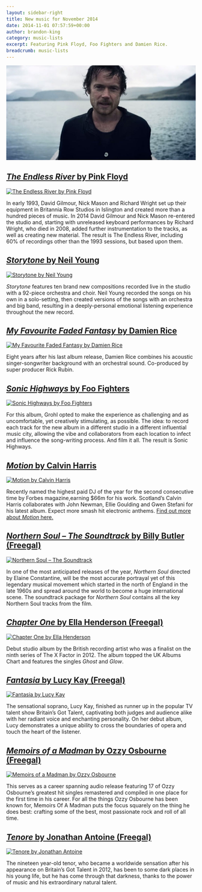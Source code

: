 ```yaml
---
layout: sidebar-right
title: New music for November 2014
date: 2014-11-01 07:57:59+00:00
author: brandon-king
category: music-lists
excerpt: Featuring Pink Floyd, Foo Fighters and Damien Rice.
breadcrumb: music-lists
---
```

![My Favourite Faded Fantasy](/images/featured/featured-damien-rice.jpg)

## [<cite>The Endless River</cite> by Pink Floyd](http://suffolk.spydus.co.uk/cgi-bin/spydus.exe/ENQ/OPAC/BIBENQ/9049964?QRY=CTIBIB%3C%20IRN(44977344)&QRYTEXT=The%20endless%20river%20%5Bsound%20recording%5D)

[![The Endless River by Pink Floyd](http://suffolklibraries.co.uk/wp-content/uploads/2014/10/endlessriver.jpg)](http://suffolk.spydus.co.uk/cgi-bin/spydus.exe/ENQ/OPAC/BIBENQ/9049964?QRY=CTIBIB%3C%20IRN(44977344)&QRYTEXT=The%20endless%20river%20%5Bsound%20recording%5D)

In early 1993, David Gilmour, Nick Mason and Richard Wright set up their equipment in Britannia Row Studios in Islington and created more than a hundred pieces of music. In 2014 David Gilmour and Nick Mason re-entered the studio and, starting with unreleased keyboard performances by Richard Wright, who died in 2008, added further instrumentation to the tracks, as well as creating new material. The result is The Endless River, including 60% of recordings other than the 1993 sessions, but based upon them.

## [<cite>Storytone</cite> by Neil Young](http://suffolk.spydus.co.uk/cgi-bin/spydus.exe/ENQ/OPAC/BIBENQ/9053083?QRY=CTIBIB%3C%20IRN(45372585)&QRYTEXT=Storytone%20%5Bsound%20recording%5D)

[![Storytone by Neil Young](http://suffolklibraries.co.uk/wp-content/uploads/2014/10/storytone.jpg)](http://suffolk.spydus.co.uk/cgi-bin/spydus.exe/ENQ/OPAC/BIBENQ/9053083?QRY=CTIBIB%3C%20IRN(45372585)&QRYTEXT=Storytone%20%5Bsound%20recording%5D)

<cite>Storytone</cite> features ten brand new compositions recorded live in the studio with a 92-piece orchestra and choir. Neil Young recorded the songs on his own in a solo-setting, then created versions of the songs with an orchestra and big band, resulting in a deeply-personal emotional listening experience throughout the new record.

## [<cite>My Favourite Faded Fantasy</cite> by Damien Rice](http://suffolk.spydus.co.uk/cgi-bin/spydus.exe/ENQ/OPAC/BIBENQ/9055404?QRY=CTIBIB%3C%20IRN(44257583)&QRYTEXT=My%20favourite%20faded%20fantasy%20%5Bsound%20recording%5D)

[![My Favourite Faded Fantasy by Damien Rice](http://suffolklibraries.co.uk/wp-content/uploads/2014/10/fadedfantasy.jpg)](http://suffolk.spydus.co.uk/cgi-bin/spydus.exe/ENQ/OPAC/BIBENQ/9055404?QRY=CTIBIB%3C%20IRN(44257583)&QRYTEXT=My%20favourite%20faded%20fantasy%20%5Bsound%20recording%5D)

Eight years after his last album release, Damien Rice combines his acoustic singer-songwriter background with an orchestral sound. Co-produced by super producer Rick Rubin.

## [<cite>Sonic Highways</cite> by Foo Fighters](http://suffolk.spydus.co.uk/cgi-bin/spydus.exe/ENQ/OPAC/BIBENQ/9057935?QRY=CTIBIB%3C%20IRN(43619782)&QRYTEXT=Sonic%20highways%20%5Bsound%20recording%5D)

[![Sonic Highways by Foo Fighters](http://suffolklibraries.co.uk/wp-content/uploads/2014/10/sonichighways.jpg)](http://suffolk.spydus.co.uk/cgi-bin/spydus.exe/ENQ/OPAC/BIBENQ/9057935?QRY=CTIBIB%3C%20IRN(43619782)&QRYTEXT=Sonic%20highways%20%5Bsound%20recording%5D)

For this album, Grohl opted to make the experience as challenging and as uncomfortable, yet creatively stimulating, as possible. The idea: to record each track for the new album in a different studio in a different influential music city, allowing the vibe and collaborators from each location to infect and influence the song-writing process. And film it all. The result is Sonic Highways.

## [<cite>Motion</cite> by Calvin Harris](http://suffolk.spydus.co.uk/cgi-bin/spydus.exe/ENQ/OPAC/BIBENQ/9060072?QRY=CTIBIB%3C%20IRN(36547181)&QRYTEXT=Motion%20%5Bsound%20recording%5D)

[![Motion by Calvin Harris](http://suffolklibraries.co.uk/wp-content/uploads/2014/10/motion.jpg)](http://suffolk.spydus.co.uk/cgi-bin/spydus.exe/ENQ/OPAC/BIBENQ/9060072?QRY=CTIBIB%3C%20IRN(36547181)&QRYTEXT=Motion%20%5Bsound%20recording%5D)

Recently named the highest paid DJ of the year for the second consecutive time by Forbes magazine,earning $66m for his work. Scotland’s Calvin Harris collaborates with John Newman, Ellie Goulding and Gwen Stefani for his latest album. Expect more smash hit electronic anthems. <a href="http://www.calvinharris.co.uk/gb/home">Find out more about <cite>Motion</cite> here.</a>

## [<cite>Northern Soul &#8211; The Soundtrack</cite> by Billy Butler (Freegal)](http://suffolklibraries.freegalmusic.com/artists/view/QmlsbHkgQnV0bGVy/5032698675784/aW9kYQ)

[![Northern Soul &#8211; The Soundtrack](http://suffolklibraries.co.uk/wp-content/uploads/2014/10/northernsoulst.jpg)](http://suffolklibraries.freegalmusic.com/artists/view/QmlsbHkgQnV0bGVy/5032698675784/aW9kYQ)

In one of the most anticipated releases of the year, <cite>Northern Soul</cite> directed by Elaine Constantine, will be the most accurate portrayal yet of this legendary musical movement which started in the north of England in the late 1960s and spread around the world to become a huge international scene. The soundtrack package for <cite>Northern Soul</cite> contains all the key Northern Soul tracks from the film.

## [<cite>Chapter One</cite> by Ella Henderson (Freegal)](http://suffolklibraries.freegalmusic.com/artists/view/RWxsYSBIZW5kZXJzb24=/28977946/c29ueQ)

[![Chapter One by Ella Henderson](http://suffolklibraries.co.uk/wp-content/uploads/2014/10/chapterone.jpg)](http://suffolklibraries.freegalmusic.com/artists/view/RWxsYSBIZW5kZXJzb24=/28977946/c29ueQ)

Debut studio album by the British recording artist who was a finalist on the ninth series of The X Factor in 2012. The album topped the UK Albums Chart and features the singles <cite>Ghost</cite> and <cite>Glow</cite>.

## [<cite>Fantasia</cite> by Lucy Kay (Freegal)](http://suffolklibraries.freegalmusic.com/artists/view/THVjeSBLYXk=/29404766/c29ueQ)

[![Fantasia by Lucy Kay](http://suffolklibraries.co.uk/wp-content/uploads/2014/10/fantasialk.jpg)](http://suffolklibraries.freegalmusic.com/artists/view/THVjeSBLYXk=/29404766/c29ueQ)

The sensational soprano, Lucy Kay, finished as runner up in the popular TV talent show Britain&#8217;s Got Talent, captivating both judges and audience alike with her radiant voice and enchanting personality. On her debut album, Lucy demonstrates a unique ability to cross the boundaries of opera and touch the heart of the listener.

## [<cite>Memoirs of a Madman</cite> by Ozzy Osbourne (Freegal)](http://suffolklibraries.freegalmusic.com/artists/view/T3p6eSBPc2JvdXJuZQ==/29468588/c29ueQ)

[![Memoirs of a Madman by Ozzy Osbourne](http://suffolklibraries.co.uk/wp-content/uploads/2014/10/memoirsmadman.jpg)](http://suffolklibraries.freegalmusic.com/artists/view/T3p6eSBPc2JvdXJuZQ==/29468588/c29ueQ)

This serves as a career spanning audio release featuring 17 of Ozzy Osbourne&#8217;s greatest hit singles remastered and compiled in one place for the first time in his career. For all the things Ozzy Osbourne has been known for, Memoirs Of A Madman puts the focus squarely on the thing he does best: crafting some of the best, most passionate rock and roll of all time.

## [<cite>Tenore</cite> by Jonathan Antoine (Freegal)](http://suffolklibraries.freegalmusic.com/artists/view/Sm9uYXRoYW4gQW50b2luZQ==/29282152/c29ueQ)

[![Tenore by Jonathan Antoine](http://suffolklibraries.co.uk/wp-content/uploads/2014/10/tenore.jpg)](http://suffolklibraries.freegalmusic.com/artists/view/Sm9uYXRoYW4gQW50b2luZQ==/29282152/c29ueQ)

The nineteen year-old tenor, who became a worldwide sensation after his appearance on Britain’s Got Talent in 2012, has been to some dark places in his young life, but he has come through that darkness, thanks to the power of music and his extraordinary natural talent.

